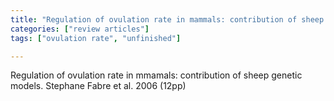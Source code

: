 ```yaml
---
title: "Regulation of ovulation rate in mammals: contribution of sheep genetic models"
categories: ["review articles"]
tags: ["ovulation rate", "unfinished"]

---
```


Regulation of ovulation rate in mmamals: contribution of sheep genetic models.
Stephane Fabre et al. 2006 (12pp)